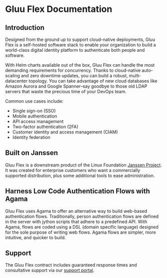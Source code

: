# Gluu Flex Documentation

## Introduction

Designed from the ground up to support cloud-native deployments, Gluu Flex is a self-hosted software stack to enable your organization to build a world-class digital identity platform to authenticate both people and software.

With Helm charts available out of the box, Gluu Flex can handle the most demanding requirements for concurrency. Thanks to cloud-native auto-scaling and zero downtime updates, you can build a robust, multi-datacenter topology. You can take advantage of new cloud databases like Amazon Aurora and Google Spanner–say goodbye to those old LDAP servers that waste the precious time of your DevOps team.

Common use cases include:

- Single sign-on (SSO)   
- Mobile authentication    
- API access management  
- Two-factor authentication (2FA)
- Customer identity and access management (CIAM)   
- Identity federation      

## Built on Janssen

Gluu Flex is a downstream product of the Linux Foundation [Janssen Project](https://jans.io). It was created for enterprise customers who want a commercially supported distribution, plus some additional tools to ease administration.

## Harness Low Code Authentication Flows with Agama

Gluu Flex uses Agama to offer an alternative way to build web-based authentication flows. Traditionally, person authentication flows are defined in the server with jython scripts that adhere to a predefined API. With Agama, flows are coded using a DSL (domain specific language) designed for the sole purpose of writing web flows. Agama flows are simpler, more intuitive, and quicker to build.

## Support

The Gluu Flex contract includes guaranteed response times and consultative support via our [support portal](https://support.gluu.org).
